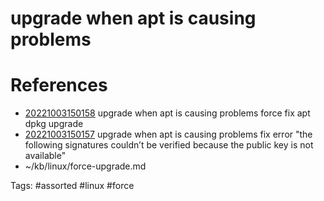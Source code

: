 # upgrade when apt is causing problems

# References
- [20221003150158](/zet/20221003150158/README.md) upgrade when apt is causing problems force fix apt dpkg upgrade
- [20221003150157](/zet/20221003150157/README.md) upgrade when apt is causing problems fix error "the following signatures couldn’t be verified because the public key is not available"
- ~/kb/linux/force-upgrade.md

Tags:
    #assorted #linux #force
